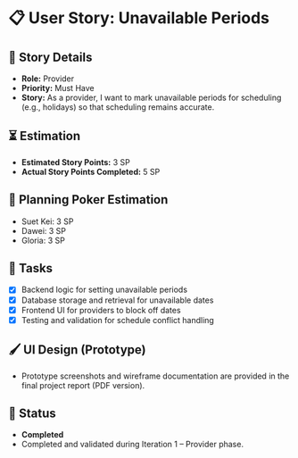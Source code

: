 # 📋 User Story: Unavailable Periods

## 🧠 Story Details

- **Role:** Provider
- **Priority:** Must Have
- **Story:** As a provider, I want to mark unavailable periods for scheduling (e.g., holidays) so that scheduling remains accurate.

## ⏳ Estimation

- **Estimated Story Points:** 3 SP
- **Actual Story Points Completed:** 5 SP

## 🎲 Planning Poker Estimation

- Suet Kei: 3 SP
- Dawei: 3 SP
- Gloria: 3 SP

## 🧩 Tasks

- [x] Backend logic for setting unavailable periods
- [x] Database storage and retrieval for unavailable dates
- [x] Frontend UI for providers to block off dates
- [x] Testing and validation for schedule conflict handling

## 🖌️ UI Design (Prototype)

- Prototype screenshots and wireframe documentation are provided in the final project report (PDF version).

## 🏁 Status

- **Completed**  
- Completed and validated during Iteration 1 – Provider phase.
